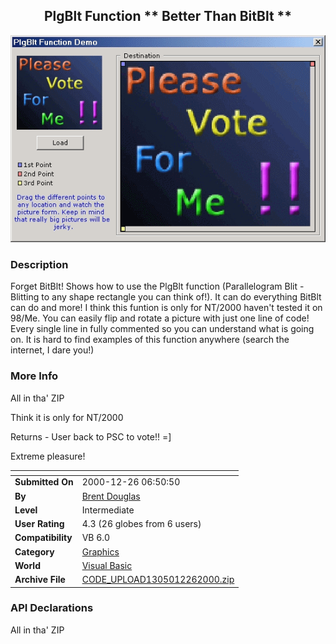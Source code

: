﻿<div align="center">

## PlgBlt Function \*\* Better Than BitBlt \*\*

<img src="PIC2000122673130446.gif">
</div>

### Description

Forget BitBlt! Shows how to use the PlgBlt function (Parallelogram Blit - Blitting to any shape rectangle you can think of!). It can do everything BitBlt can do and more! I think this funtion is only for NT/2000 haven't tested it on 98/Me. You can easily flip and rotate a picture with just one line of code! Every single line in fully commented so you can understand what is going on. It is hard to find examples of this function anywhere (search the internet, I dare you!)
 
### More Info
 
All in tha' ZIP

Think it is only for NT/2000

Returns - User back to PSC to vote!! =]

Extreme pleasure!


<span>             |<span>
---                |---
**Submitted On**   |2000-12-26 06:50:50
**By**             |[Brent Douglas](https://github.com/Planet-Source-Code/PSCIndex/blob/master/ByAuthor/brent-douglas.md)
**Level**          |Intermediate
**User Rating**    |4.3 (26 globes from 6 users)
**Compatibility**  |VB 6\.0
**Category**       |[Graphics](https://github.com/Planet-Source-Code/PSCIndex/blob/master/ByCategory/graphics__1-46.md)
**World**          |[Visual Basic](https://github.com/Planet-Source-Code/PSCIndex/blob/master/ByWorld/visual-basic.md)
**Archive File**   |[CODE\_UPLOAD1305012262000\.zip](https://github.com/Planet-Source-Code/brent-douglas-plgblt-function-better-than-bitblt__1-13868/archive/master.zip)

### API Declarations

All in tha' ZIP





